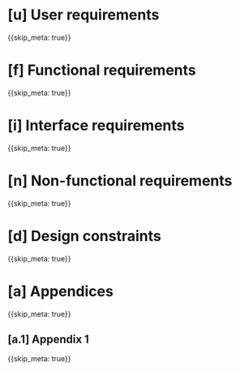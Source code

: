 # [u] User requirements
{{skip_meta: true}}

# [f] Functional requirements
{{skip_meta: true}}

# [i] Interface requirements
{{skip_meta: true}}

# [n] Non-functional requirements
{{skip_meta: true}}

# [d] Design constraints
{{skip_meta: true}}

# [a] Appendices
{{skip_meta: true}}

## [a.1] Appendix 1
{{skip_meta: true}}
